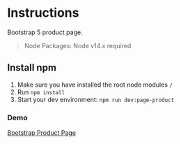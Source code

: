 # Instructions

Bootstrap 5 product page.

> Node Packages: Node v14.x required

## Install npm 

1. Make sure you have installed the root node modules `/`
2. Run `npm install` 
3. Start your dev environment: 
  `npm run dev:page-product` 

  ### Demo

[Bootstrap Product Page](https://kusimo.github.io/bootstrap-page/productpage/)
